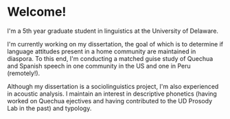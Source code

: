 <html>
<head>
  
</head>
<body>

<h1>Welcome!</h1>

<p>I'm a 5th year graduate student in linguistics at the University of Delaware.</p>
  
<p>I'm currently working on my dissertation, the goal of which is to determine if language attitudes present in a home community are maintained in diaspora. To this end, I'm conducting a matched guise study of Quechua and Spanish speech in one community in the US and one in Peru (remotely!). </p>
  
<p> Although my dissertation is a sociolinguistics project, I'm also experienced in acoustic analysis. l maintain an interest in descriptive phonetics (having worked on Quechua ejectives and having contributed to the UD Prosody Lab in the past) and typology.</p>


</body>
</html>
